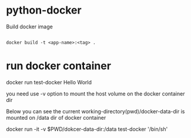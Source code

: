 # python-docker

Build docker image 

```cd python-docker

docker build -t <app-name>:<tag> .
```

# run docker container

docker run test-docker
Hello World


you need use -v option to mount the host volume on the docker container dir 

Below you can see the current working-directory(pwd)/docker-data-dir is mounted on /data dir of docker container

docker run -it -v $PWD/dokcer-data-dir:/data test-docker '/bin/sh'
